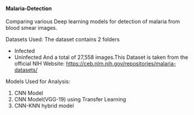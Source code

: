 #### Malaria-Detection

Comparing various Deep learning models for detection of malaria from blood smear images.

Datasets Used:
The dataset contains 2 folders
* Infected
* Uninfected
And a total of 27,558 images.This Dataset is taken from the official NIH Website: https://ceb.nlm.nih.gov/repositories/malaria-datasets/

Models Used for Analysis:
1. CNN Model
2. CNN Model(VGG-19) using Transfer Learning
3. CNN-KNN hybrid model

